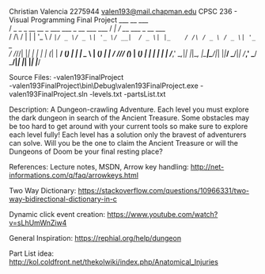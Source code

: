 Christian Valencia
2275944
valen193@mail.chapman.edu
CPSC 236 - Visual Programming
Final Project
    ___                                                 __      ___                      
   /   \_   _ _ __   __ _  ___  ___  _ __  ___    ___  / _|    /   \___   ___  _ __ ___  
  / /\ / | | | '_ \ / _` |/ _ \/ _ \| '_ \/ __|  / _ \| |_    / /\ / _ \ / _ \| '_ ` _ \
 / /_//| |_| | | | | (_| |  __/ (_) | | | \__ \ | (_) |  _|  / /_// (_) | (_) | | | | | |
/___,'  \__,_|_| |_|\__, |\___|\___/|_| |_|___/  \___/|_|   /___,' \___/ \___/|_| |_| |_|
                    |___/     

Source Files:
-valen193FinalProject\
-valen193FinalProject\bin\Debug\valen193FinalProject.exe
-valen193FinalProject.sln
-levels.txt
-partsList.txt

Description: A Dungeon-crawling Adventure. Each level you must explore the dark dungeon in search of the Ancient Treasure. Some obstacles may be too hard to get around with your current tools so make sure to explore each level fully! Each level has a solution only the bravest of adventurers can solve. Will you be the one to claim the Ancient Treasure or will the Dungeons of Doom be your final resting place?

References: Lecture notes,
MSDN,
Arrow key handling:
http://net-informations.com/q/faq/arrowkeys.html

Two Way Dictionary:
https://stackoverflow.com/questions/10966331/two-way-bidirectional-dictionary-in-c

Dynamic click event creation:
https://www.youtube.com/watch?v=sLhUmWnZiw4

General Inspiration:
https://rephial.org/help/dungeon

Part List idea:
http://kol.coldfront.net/thekolwiki/index.php/Anatomical_Injuries
